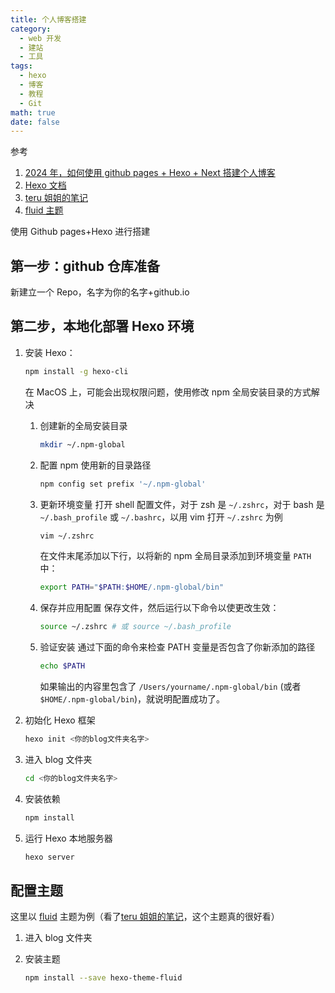 ```yaml
---
title: 个人博客搭建
category:
  - web 开发
  - 建站
  - 工具
tags:
  - hexo
  - 博客
  - 教程
  - Git
math: true
date: false
---
```


参考

1. [2024 年，如何使用 github pages + Hexo + Next 搭建个人博客](https://mini-pi.github.io/2024/02/28/how-to-make-blog-wedsite/)
2. [Hexo 文档](https://hexo.io/zh-cn/docs/)
3. [teru 姐姐的笔记](https://teruteru.space/)
4. [fluid 主题](https://github.com/fluid-dev/hexo-theme-fluid)

使用 Github pages+Hexo 进行搭建

## 第一步：github 仓库准备

新建立一个 Repo，名字为你的名字+github.io

## 第二步，本地化部署 Hexo 环境

1.  安装 Hexo：

    ```bash
    npm install -g hexo-cli
    ```

    在 MacOS 上，可能会出现权限问题，使用修改 npm 全局安装目录的方式解决

    1. 创建新的全局安装目录

       ```bash
       mkdir ~/.npm-global
       ```

    2. 配置 npm 使用新的目录路径

       ```bash
       npm config set prefix '~/.npm-global'
       ```

    3. 更新环境变量
       打开 shell 配置文件，对于 zsh 是 `~/.zshrc`，对于 bash 是 `~/.bash_profile` 或 `~/.bashrc`，以用 vim 打开 `~/.zshrc` 为例

       ```bash
       vim ~/.zshrc
       ```

       在文件末尾添加以下行，以将新的 npm 全局目录添加到环境变量 `PATH` 中：

       ```bash
       export PATH="$PATH:$HOME/.npm-global/bin"
       ```

    4. 保存并应用配置
       保存文件，然后运行以下命令以使更改生效：

       ```bash
       source ~/.zshrc # 或 source ~/.bash_profile
       ```

    5. 验证安装
       通过下面的命令来检查 PATH 变量是否包含了你新添加的路径

       ```bash
       echo $PATH
       ```

       如果输出的内容里包含了 `/Users/yourname/.npm-global/bin` (或者 `$HOME/.npm-global/bin`)，就说明配置成功了。

2.  初始化 Hexo 框架

    ```bash
    hexo init <你的blog文件夹名字>
    ```

3.  进入 blog 文件夹

    ```bash
    cd <你的blog文件夹名字>
    ```

4.  安装依赖

    ```bash
    npm install
    ```

5.  运行 Hexo 本地服务器

    ```bash
    hexo server
    ```

## 配置主题

这里以 [fluid](https://github.com/fluid-dev/hexo-theme-fluid) 主题为例（看了[teru 姐姐的笔记](https://teruteru.space/)，这个主题真的很好看）

1. 进入 blog 文件夹
2. 安装主题

   ```bash
   npm install --save hexo-theme-fluid
   ```
